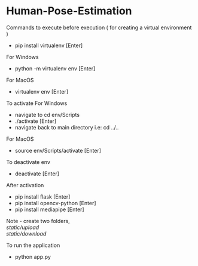 # Human-Pose-Estimation

Commands to execute before execution ( for creating a virtual environment )
- pip install virtualenv  [Enter]

For Windows
- python -m virtualenv env  [Enter]

For MacOS
- virtualenv env [Enter]

To activate
For Windows
- navigate to cd env/Scripts
- ./activate [Enter]
- navigate back to main directory i.e: cd ../..

For MacOS
- source env/Scripts/activate [Enter]

To deactivate env
- deactivate [Enter]

After activation
- pip install flask [Enter]
- pip install opencv-python [Enter]
- pip install mediapipe [Enter]

Note - create two folders, <br>
<i>static/upload</i> <br>
<i>static/download</i>

To run the application
- python app.py




